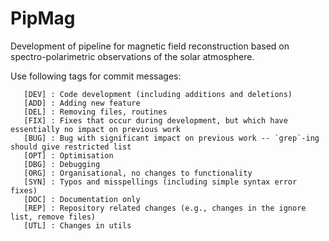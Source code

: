 # PipMag

Development of pipeline for magnetic field reconstruction based on spectro-polarimetric observations of the solar atmosphere.

Use following tags for commit messages:

       [DEV] : Code development (including additions and deletions)
       [ADD] : Adding new feature
       [DEL] : Removing files, routines
       [FIX] : Fixes that occur during development, but which have essentially no impact on previous work
       [BUG] : Bug with significant impact on previous work -- `grep`-ing should give restricted list
       [OPT] : Optimisation
       [DBG] : Debugging
       [ORG] : Organisational, no changes to functionality
       [SYN] : Typos and misspellings (including simple syntax error fixes)
       [DOC] : Documentation only
       [REP] : Repository related changes (e.g., changes in the ignore list, remove files)
       [UTL] : Changes in utils
